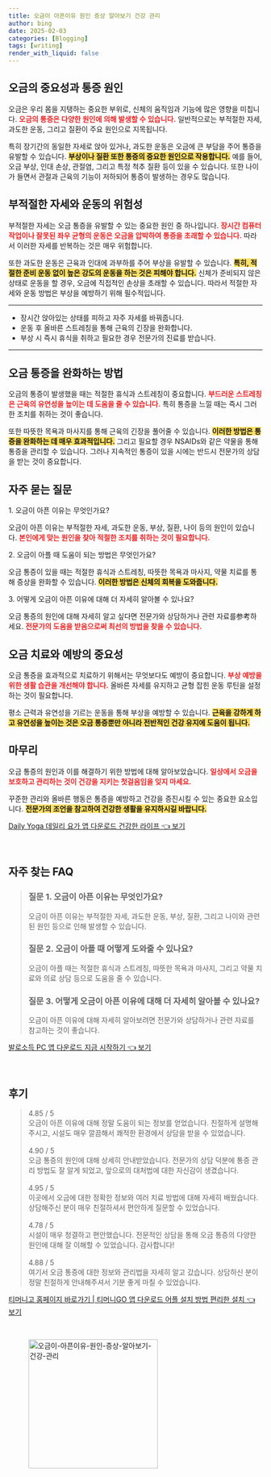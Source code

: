 ```yaml
---
title: 오금이 아픈이유 원인 증상 알아보기 건강 관리
author: bing
date: 2025-02-03
categories: [Blogging]
tags: [writing]
render_with_liquid: false
---
```



<h2 id='오금의 중요성과 통증 원인'>오금의 중요성과 통증 원인</h2>

<p>오금은 우리 몸을 지탱하는 중요한 부위로, 신체의 움직임과 기능에 많은 영향을 미칩니다. <b><span style="color: #ee2323;">오금의 통증은 다양한 원인에 의해 발생할 수 있습니다.</span></b> 일반적으로는 부적절한 자세, 과도한 운동, 그리고 질환이 주요 원인으로 지목됩니다. </p>

<p>특히 장기간의 동일한 자세로 앉아 있거나, 과도한 운동은 오금에 큰 부담을 주어 통증을 유발할 수 있습니다. <b><span style="background-color: #ffe066;">부상이나 질환 또한 통증의 중요한 원인으로 작용합니다.</span></b> 예를 들어, 오금 부상, 인대 손상, 관절염, 그리고 특정 척추 질환 등이 있을 수 있습니다. 또한 나이가 들면서 관절과 근육의 기능이 저하되어 통증이 발생하는 경우도 많습니다.</p>

<h2 id='부적절한 자세와 운동의 위험성'>부적절한 자세와 운동의 위험성</h2>

<p>부적절한 자세는 오금 통증을 유발할 수 있는 중요한 원인 중 하나입니다. <b><span style="color: #ee2323;">장시간 컴퓨터 작업이나 잘못된 좌우 균형의 운동은 오금을 압박하여 통증을 초래할 수 있습니다.</span></b> 따라서 이러한 자세를 반복하는 것은 매우 위험합니다.</p>

<p>또한 과도한 운동은 근육과 인대에 과부하를 주어 부상을 유발할 수 있습니다. <b><span style="background-color: #ffe066;">특히, 적절한 준비 운동 없이 높은 강도의 운동을 하는 것은 피해야 합니다.</span></b> 신체가 준비되지 않은 상태로 운동을 할 경우, 오금에 직접적인 손상을 초래할 수 있습니다. 따라서 적절한 자세와 운동 방법은 부상을 예방하기 위해 필수적입니다.</p>

<hr />

<ul>
    <li>장시간 앉아있는 상태를 피하고 자주 자세를 바꿔줍니다.</li>
    <li>운동 후 올바른 스트레칭을 통해 근육의 긴장을 완화합니다.</li>
    <li>부상 시 즉시 휴식을 취하고 필요한 경우 전문가의 진료를 받습니다.</li>
</ul>

<hr />

<h2 id='오금 통증을 완화하는 방법'>오금 통증을 완화하는 방법</h2>

<p>오금의 통증이 발생했을 때는 적절한 휴식과 스트레칭이 중요합니다. <b><span style="color: #ee2323;">부드러운 스트레칭은 근육의 유연성을 높이는 데 도움을 줄 수 있습니다.</span></b> 특히 통증을 느낄 때는 즉시 그러한 조치를 취하는 것이 좋습니다.</p>

<p>또한 따뜻한 목욕과 마사지를 통해 근육의 긴장을 풀어줄 수 있습니다. <b><span style="background-color: #ffe066;">이러한 방법은 통증을 완화하는 데 매우 효과적입니다.</span></b> 그리고 필요할 경우 NSAIDs와 같은 약물을 통해 통증을 관리할 수 있습니다. 그러나 지속적인 통증이 있을 시에는 반드시 전문가의 상담을 받는 것이 중요합니다.</p>

<h2 id='자주 묻는 질문'>자주 묻는 질문</h2>

<p>1. 오금이 아픈 이유는 무엇인가요?</p>

<p>오금이 아픈 이유는 부적절한 자세, 과도한 운동, 부상, 질환, 나이 등의 원인이 있습니다. <b><span style="color: #ee2323;">본인에게 맞는 원인을 찾아 적절한 조치를 취하는 것이 필요합니다.</span></b></p>

<p>2. 오금이 아플 때 도움이 되는 방법은 무엇인가요?</p>

<p>오금 통증이 있을 때는 적절한 휴식과 스트레칭, 따뜻한 목욕과 마사지, 약물 치료를 통해 증상을 완화할 수 있습니다. <b><span style="background-color: #ffe066;">이러한 방법은 신체의 회복을 도와줍니다.</span></b></p>

<p>3. 어떻게 오금이 아픈 이유에 대해 더 자세히 알아볼 수 있나요?</p>

<p>오금 통증의 원인에 대해 자세히 알고 싶다면 전문가와 상담하거나 관련 자료를参考하세요. <b><span style="color: #ee2323;">전문가의 도움을 받음으로써 최선의 방법을 찾을 수 있습니다.</span></b></p>

<h2 id='오금 치료와 예방의 중요성'>오금 치료와 예방의 중요성</h2>

<p>오금 통증을 효과적으로 치료하기 위해서는 무엇보다도 예방이 중요합니다. <b><span style="color: #ee2323;">부상 예방을 위한 생활 습관을 개선해야 합니다.</span></b> 올바른 자세를 유지하고 균형 잡힌 운동 루틴을 설정하는 것이 필요합니다.</p>

<p>평소 근력과 유연성을 기르는 운동을 통해 부상을 예방할 수 있습니다. <b><span style="background-color: #ffe066;">근육을 강하게 하고 유연성을 높이는 것은 오금 통증뿐만 아니라 전반적인 건강 유지에 도움이 됩니다.</span></b></p>

<h2 id='마무리'>마무리</h2>

<p>오금 통증의 원인과 이를 해결하기 위한 방법에 대해 알아보았습니다. <b><span style="color: #ee2323;">일상에서 오금을 보호하고 관리하는 것이 건강을 지키는 첫걸음임을 잊지 마세요.</span></b></p>

<p>꾸준한 관리와 올바른 행동은 통증을 예방하고 건강을 증진시킬 수 있는 중요한 요소입니다. <b><span style="background-color: #ffe066;">전문가의 조언을 참고하여 건강한 생활을 유지하시길 바랍니다.</span></b></p>


<p><a class="click-button" title="Daily Yoga 데일리 요가 앱 다운로드 건강한 라이프" href="https://purplelist.github.io/posts/Daily-Yoga-%EB%8D%B0%EC%9D%BC%EB%A6%AC-%EC%9A%94%EA%B0%80-%EC%95%B1-%EB%8B%A4%EC%9A%B4%EB%A1%9C%EB%93%9C-%EA%B1%B4%EA%B0%95%ED%95%9C-%EB%9D%BC%EC%9D%B4%ED%94%84/" rel="dofollow">Daily Yoga 데일리 요가 앱 다운로드 건강한 라이프 👈 보기</a></p><br>
<h2 id='자주_찾는_FAQ'>자주 찾는 FAQ</h2>
<div itemscope="" itemtype="https://schema.org/FAQPage"> 
<blockquote> 
<div itemscope="" itemprop="mainEntity" itemtype="https://schema.org/Question"> 
<h3 itemprop="name">질문 1. 오금이 아픈 이유는 무엇인가요?</h3> 
<div itemscope="" itemprop="acceptedAnswer" itemtype="https://schema.org/Answer"> 
<span itemprop="text"> 
<p>오금이 아픈 이유는 부적절한 자세, 과도한 운동, 부상, 질환, 그리고 나이와 관련된 원인 등으로 인해 발생할 수 있습니다.</p> 
</span> 
</div> 
</div> 

<div itemscope="" itemprop="mainEntity" itemtype="https://schema.org/Question"> 
<h3 itemprop="name">질문 2. 오금이 아플 때 어떻게 도와줄 수 있나요?</h3> 
<div itemscope="" itemprop="acceptedAnswer" itemtype="https://schema.org/Answer"> 
<span itemprop="text"> 
<p>오금이 아플 때는 적절한 휴식과 스트레칭, 따뜻한 목욕과 마사지, 그리고 약물 치료와 의료 상담 등으로 도움을 줄 수 있습니다.</p> 
</span> 
</div> 
</div> 

<div itemscope="" itemprop="mainEntity" itemtype="https://schema.org/Question"> 
<h3 itemprop="name">질문 3. 어떻게 오금이 아픈 이유에 대해 더 자세히 알아볼 수 있나요?</h3> 
<div itemscope="" itemprop="acceptedAnswer" itemtype="https://schema.org/Answer"> 
<span itemprop="text"> 
<p>오금이 아픈 이유에 대해 자세히 알아보려면 전문가와 상담하거나 관련 자료를 참고하는 것이 좋습니다.</p> 
</span> 
</div> 
</div> 
</blockquote> 
</div>
<p><a class="click-button" title="발로소득 PC 앱 다운로드 지금 시작하기" href="https://purplelist.github.io/posts/%EB%B0%9C%EB%A1%9C%EC%86%8C%EB%93%9D-PC-%EC%95%B1-%EB%8B%A4%EC%9A%B4%EB%A1%9C%EB%93%9C-%EC%A7%80%EA%B8%88-%EC%8B%9C%EC%9E%91%ED%95%98%EA%B8%B0/" rel="dofollow">발로소득 PC 앱 다운로드 지금 시작하기 👈 보기</a></p><br>
<h2 id='후기'>후기</h2>
<div itemscope itemtype="https://schema.org/Product">
  <blockquote>
  <div itemprop="review" itemscope itemtype="https://schema.org/Review">
      <div itemprop="reviewRating" itemscope itemtype="https://schema.org/Rating"> <span itemprop="ratingValue">4.85</span> / <span itemprop="bestRating">5</span> </div>
      <span itemprop="reviewBody">오금이 아픈 이유에 대해 정말 도움이 되는 정보를 얻었습니다. 친절하게 설명해주시고, 시설도 매우 깔끔해서 쾌적한 환경에서 상담을 받을 수 있었습니다.</span>
  </div>
  <br>
  <div itemprop="review" itemscope itemtype="https://schema.org/Review">
      <div itemprop="reviewRating" itemscope itemtype="https://schema.org/Rating"> <span itemprop="ratingValue">4.90</span> / <span itemprop="bestRating">5</span> </div>
      <span itemprop="reviewBody">오금 통증의 원인에 대해 상세히 안내받았습니다. 전문가의 상담 덕분에 통증 관리 방법도 잘 알게 되었고, 앞으로의 대처법에 대한 자신감이 생겼습니다.</span>
  </div>
  <br>
  <div itemprop="review" itemscope itemtype="https://schema.org/Review">
      <div itemprop="reviewRating" itemscope itemtype="https://schema.org/Rating"> <span itemprop="ratingValue">4.95</span> / <span itemprop="bestRating">5</span> </div>
      <span itemprop="reviewBody">이곳에서 오금에 대한 정확한 정보와 여러 치료 방법에 대해 자세히 배웠습니다. 상담해주신 분이 매우 친절하셔서 편안하게 질문할 수 있었습니다.</span>
  </div>
  <br>
  <div itemprop="review" itemscope itemtype="https://schema.org/Review">
      <div itemprop="reviewRating" itemscope itemtype="https://schema.org/Rating"> <span itemprop="ratingValue">4.78</span> / <span itemprop="bestRating">5</span> </div>
      <span itemprop="reviewBody">시설이 매우 청결하고 편안했습니다. 전문적인 상담을 통해 오금 통증의 다양한 원인에 대해 잘 이해할 수 있었습니다. 감사합니다!</span>
  </div>
  <br>
  <div itemprop="review" itemscope itemtype="https://schema.org/Review">
      <div itemprop="reviewRating" itemscope itemtype="https://schema.org/Rating"> <span itemprop="ratingValue">4.88</span> / <span itemprop="bestRating">5</span> </div>
      <span itemprop="reviewBody">여기서 오금 통증에 대한 정보와 관리법을 자세히 알고 갔습니다. 상담하신 분이 정말 친절하게 안내해주셔서 기분 좋게 마칠 수 있었습니다.</span>
  </div>
  </blockquote>
</div>
<p><a class="click-button" title="티머니고 홈페이지 바로가기 | 티머니GO 앱 다운로드 어플 설치 방법 편리한 설치" href="https://purplelist.github.io/posts/%ED%8B%B0%EB%A8%B8%EB%8B%88%EA%B3%A0-%ED%99%88%ED%8E%98%EC%9D%B4%EC%A7%80-%EB%B0%94%EB%A1%9C%EA%B0%80%EA%B8%B0-%ED%8B%B0%EB%A8%B8%EB%8B%88GO-%EC%95%B1-%EB%8B%A4%EC%9A%B4%EB%A1%9C%EB%93%9C-%EC%96%B4%ED%94%8C-%EC%84%A4%EC%B9%98-%EB%B0%A9%EB%B2%95-%ED%8E%B8%EB%A6%AC%ED%95%9C-%EC%84%A4%EC%B9%98/" rel="dofollow">티머니고 홈페이지 바로가기 | 티머니GO 앱 다운로드 어플 설치 방법 편리한 설치 👈 보기</a></p><br>
<figure class="image"><img src="https://purplelist.github.io/assets/img/thumbnail/오금이-아픈이유-원인-증상-알아보기-건강-관리.webp" alt="오금이-아픈이유-원인-증상-알아보기-건강-관리" width="256" height="256"></figure>